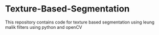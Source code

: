 # Texture-Based-Segmentation
This repository contains code for texture based segmentation using leung malik filters using python and openCV
